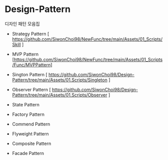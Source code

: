 # Design-Pattern
디자인 패턴 모음집

- Strategy Pattern
[ https://github.com/SiwonChoi98/NewFunc/tree/main/Assets/01_Scripts/Skill ]

- MVP Pattern
[https://github.com/SiwonChoi98/NewFunc/tree/main/Assets/01_Scripts/Func/MVPPattern]

- Sington Pattern
[ https://github.com/SiwonChoi98/Design-Pattern/tree/main/Assets/01.Scripts/Singleton ]

- Observer Pattern
[ https://github.com/SiwonChoi98/Design-Pattern/tree/main/Assets/01.Scripts/Observer ]

- State Pattern
- Factory Pattern
- Commend Pattern
- Flyweight Pattern
- Composite Pattern
- Facade Pattern
  
